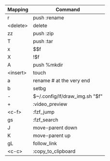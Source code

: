 
| Mapping               | Command     |                                                                                                                                           
|-----------------------|--------------------------|
| r                     | push :rename<space>                                                                                                                                                  |
| \<delete\>              | delete                                                                                                                                                              |
| zz                    | push :zip<space>                                                                                                                                                     |
| T                     | push :tar<space>                                                                                                                                                     |
| x                     | $$f                                                                                                                                                                 |
| X                     | !$f                                                                                                                                                                 |
| A                     | push %mkdir<space>                                                                                                                                                   |
| \<insert\>              | touch                                                                                                                                                                |
| a                     | rename # at the very end                                                                                                                                             |
| b                     | setbg                                                                                                                                                               |
| -                     | $~/.config/lf/draw_img.sh "$f"                                                                                                                                      |
| +                     | :video_preview                                                                                                                                                       |
| \<c-f\>                 | :fzf_jump                                                                                                                                                           |
| gs                    | :fzf_search                                                                                                                                                         |
| J                     | move-parent down                                                                                                                                                     |
| K                     | move-parent up                                                                                                                                                       |
| gL                    | follow_link                                                                                                                                                         |
| \<c-c\>                 | :copy_to_clipboard                                                                                                                                                   |
